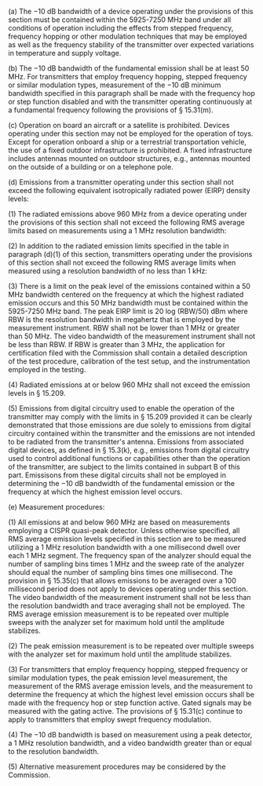 (a) The −10 dB bandwidth of a device operating under the provisions of this section must be contained within the 5925-7250 MHz band under all conditions of operation including the effects from stepped frequency, frequency hopping or other modulation techniques that may be employed as well as the frequency stability of the transmitter over expected variations in temperature and supply voltage.

(b) The −10 dB bandwidth of the fundamental emission shall be at least 50 MHz. For transmitters that employ frequency hopping, stepped frequency or similar modulation types, measurement of the −10 dB minimum bandwidth specified in this paragraph shall be made with the frequency hop or step function disabled and with the transmitter operating continuously at a fundamental frequency following the provisions of § 15.31(m).

(c) Operation on board an aircraft or a satellite is prohibited. Devices operating under this section may not be employed for the operation of toys. Except for operation onboard a ship or a terrestrial transportation vehicle, the use of a fixed outdoor infrastructure is prohibited. A fixed infrastructure includes antennas mounted on outdoor structures, e.g., antennas mounted on the outside of a building or on a telephone pole.

(d) Emissions from a transmitter operating under this section shall not exceed the following equivalent isotropically radiated power (EIRP) density levels:

(1) The radiated emissions above 960 MHz from a device operating under the provisions of this section shall not exceed the following RMS average limits based on measurements using a 1 MHz resolution bandwidth:

(2) In addition to the radiated emission limits specified in the table in paragraph (d)(1) of this section, transmitters operating under the provisions of this section shall not exceed the following RMS average limits when measured using a resolution bandwidth of no less than 1 kHz:

(3) There is a limit on the peak level of the emissions contained within a 50 MHz bandwidth centered on the frequency at which the highest radiated emission occurs and this 50 MHz bandwidth must be contained within the 5925-7250 MHz band. The peak EIRP limit is 20 log (RBW/50) dBm where RBW is the resolution bandwidth in megahertz that is employed by the measurement instrument. RBW shall not be lower than 1 MHz or greater than 50 MHz. The video bandwidth of the measurement instrument shall not be less than RBW. If RBW is greater than 3 MHz, the application for certification filed with the Commission shall contain a detailed description of the test procedure, calibration of the test setup, and the instrumentation employed in the testing.

(4) Radiated emissions at or below 960 MHz shall not exceed the emission levels in § 15.209.

(5) Emissions from digital circuitry used to enable the operation of the transmitter may comply with the limits in § 15.209 provided it can be clearly demonstrated that those emissions are due solely to emissions from digital circuitry contained within the transmitter and the emissions are not intended to be radiated from the transmitter's antenna. Emissions from associated digital devices, as defined in § 15.3(k), e.g., emissions from digital circuitry used to control additional functions or capabilities other than the operation of the transmitter, are subject to the limits contained in subpart B of this part. Emissisons from these digital circuits shall not be employed in determining the −10 dB bandwidth of the fundamental emission or the frequency at which the highest emission level occurs.

(e) Measurement procedures:

(1) All emissions at and below 960 MHz are based on measurements employing a CISPR quasi-peak detector. Unless otherwise specified, all RMS average emission levels specified in this section are to be measured utilizing a 1 MHz resolution bandwidth with a one millisecond dwell over each 1 MHz segment. The frequency span of the analyzer should equal the number of sampling bins times 1 MHz and the sweep rate of the analyzer should equal the number of sampling bins times one millisecond. The provision in § 15.35(c) that allows emissions to be averaged over a 100 millisecond period does not apply to devices operating under this section. The video bandwidth of the measurement instrument shall not be less than the resolution bandwidth and trace averaging shall not be employed. The RMS average emission measurement is to be repeated over multiple sweeps with the analyzer set for maximum hold until the amplitude stabilizes.

(2) The peak emission measurement is to be repeated over multiple sweeps with the analyzer set for maximum hold until the amplitude stabilizes.

(3) For transmitters that employ frequency hopping, stepped frequency or similar modulation types, the peak emission level measurement, the measurement of the RMS average emission levels, and the measurement to determine the frequency at which the highest level emission occurs shall be made with the frequency hop or step function active. Gated signals may be measured with the gating active. The provisions of § 15.31(c) continue to apply to transmitters that employ swept frequency modulation.

(4) The −10 dB bandwidth is based on measurement using a peak detector, a 1 MHz resolution bandwidth, and a video bandwidth greater than or equal to the resolution bandwidth.

(5) Alternative measurement procedures may be considered by the Commission.

